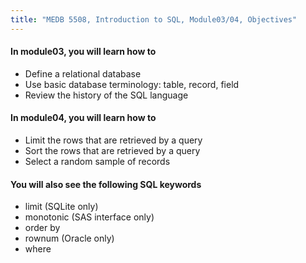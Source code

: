 ```yaml
---
title: "MEDB 5508, Introduction to SQL, Module03/04, Objectives"
---
```


#### In module03, you will learn how to

+ Define a relational database
+ Use basic database terminology: table, record, field
+ Review the history of the SQL language

#### In module04, you will learn how to

+ Limit the rows  that are retrieved by a query
+ Sort the rows that are retrieved by a query
+ Select a random sample of records 

#### You will also see the following SQL keywords

+ limit (SQLite only)
+ monotonic (SAS interface only)
+ order by
+ rownum (Oracle only)
+ where